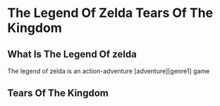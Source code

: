 # The Legend Of Zelda Tears Of The Kingdom
## What Is The Legend Of zelda
The legend of zelda is an action-adventure [adventure][genre1] game
## Tears Of The Kingdom
